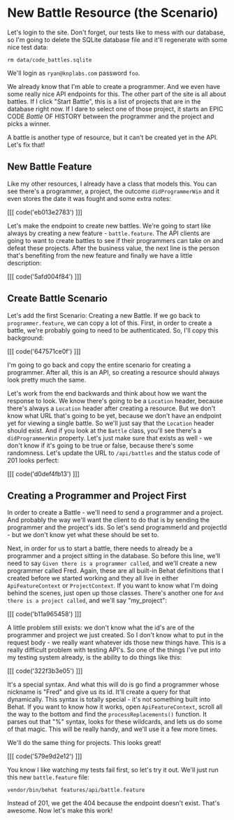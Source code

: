 # New Battle Resource (the Scenario)

Let's login to the site. Don't forget, our tests like to mess with our database,
so I'm going to delete the SQLite database file and it'll regenerate with
some nice test data:

```
rm data/code_battles.sqlite
```

We'll login as `ryan@knplabs.com` password `foo`.

We already know that I'm able to create a programmer. And we even have some
really nice API endpoints for this. The other part of the site is all about
battles. If I click "Start Battle", this is a list of projects that are in
the database right now. If I dare to select one of those project, it starts 
an EPIC CODE *Battle* OF HISTORY between the programmer and the project 
and picks a winner.

A battle is another type of resource, but it can't be created yet in the
API. Let's fix that!

## New Battle Feature

Like my other resources, I already have a class that models this. You can
see there's a programmer, a project, the outcome `didProgrammerWin` and
it even stores the date it was fought and some extra notes:

[[[ code('eb013e2783') ]]]

Let's make the endpoint to create new battles. We're going to start like always
by creating a new feature - `battle.feature`. The API clients are going to
want to create battles to see if their programmers can take on and defeat
these projects. After the business value, the next line is the person that's
benefiting from the new feature and finally we have a little description:

[[[ code('5afd004f84') ]]]

## Create Battle Scenario

Let's add the first Scenario: Creating a new Battle. If we go back to `programmer.feature`, 
we can copy a lot of this. First, in order to create a battle, we're probably
going to need to be authenticated. So, I'll copy this background:

[[[ code('647571ce0f') ]]]

I'm going to go back and copy the entire scenario for creating a programmer.
After all, this is an API, so creating a resource should always look pretty
much the same.

Let's work from the end backwards and think about how we want the response
to look. We know there's going to be a `Location` header, because there's
always a `Location` header after creating a resource. But we don't know what
URL that's going to be yet, because we don't have an endpoint yet for viewing
a single battle. So we'll just say that the `Location` header should exist.
And if you look at the `Battle` class, you'll see there's a `didProgrammerWin`
property. Let's just make sure that exists as well - we don't know if it's
going to be true or false, because there's some randomness. Let's update
the URL to `/api/battles` and the status code of 201 looks perfect:

[[[ code('d0def4fb13') ]]]

## Creating a Programmer and Project First

In order to create a Battle - we'll need to send a programmer and a project.
And probably the way we'll want the client to do that is by sending the programmer
and the project's ids. So let's send programmerId and projectId - but we don't
know yet what these should be set to.

Next, in order for us to start a battle, there needs to already be a programmer
and a project sitting in the database. So before this line, we'll need to
say `Given there is a programmer called`, and we'll create a new programmer
called Fred. Again, these are all built-in Behat definitions that I created
before we started working and they all live in either `ApiFeatureContext` or
`ProjectContext`. If you want to know what I'm doing behind the scenes, just
open up those classes. There's another one for `And there is a project called`,
and we'll say "my_project":

[[[ code('b11a965458') ]]]

A little problem still exists: we don't know what the id's are of the programmer
and project we just created. So I don't know what to put in the request body -
we really  want whatever ids those new things have. This is a really difficult
problem with testing API's. So one of the things I've put into my testing
system already, is the ability to do things like this:

[[[ code('322f3b3e05') ]]]

It's a special syntax. And what this will do is go find a programmer whose
nickname is "Fred" and give us its id. It'll create a query for that dynamically. 
This syntax is totally special - it's not something built into Behat. If
you want to know how it works, open `ApiFeatureContext`, scroll all the way
to the bottom and find the `processReplacements()` function. It parses out
that "%" syntax, looks for these wildcards, and lets us do some of that magic.
This will be really handy, and we'll use it a few more times.

We'll do the same thing for projects. This looks great!

[[[ code('579e9d2e12') ]]]

You know I like watching my tests fail first, so let's try it out. We'll
just run this new `battle.feature` file:

```
vendor/bin/behat features/api/battle.feature
```

Instead of 201, we get the 404 because the endpoint doesn't exist. That's
awesome. Now let's make this work!
